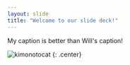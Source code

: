 ```yaml
---
layout: slide
title: "Welcome to our slide deck!"
---
```


My caption is better than Will's caption!

![kimonotocat](https://octodex.github.com/images/kimonotocat.png)
{: .center}
